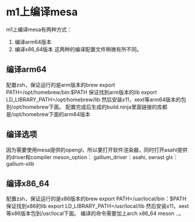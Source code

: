 # m1上编译mesa

m1上编译mesa有两种方式：
1. 编译arm64版本
2. 编译x86_64版本
这两种的编译配置文件稍微有所不同。
## 编译arm64
配置zsh，保证运行的是arm版本的brew
export PATH=/opt/homebrew/bin:$PATH
保证找到arm版本的lib
export LD_LIBRARY_PATH=/opt/homebrew/lib
然后安装x11，xext等arm64版本的包到/opt/homebrew下面。
配置完成后生成的build.ninja里面链接的库都是/opt/homebrew下面的arm64版本

## 编译选项
因为需要使用mesa提供的opengl，所以要打开软件渲染器，同时打开asahi提供的driver和compiler
meson_option：
gallium_driver：asahi, swrast
glx：gallium-xlib



## 编译x86_64
配置zsh，保证运行的是x86版本的brew
export PATH=/usr/local/bin：$PATH
保证找到x86的lib
export LD_LIBRARY_PATH=/usr/local/lib
然后安装x11，xext等x86版本包到/usr/local下面。
编译的命令需要加上arch x86_64 meson ..。
